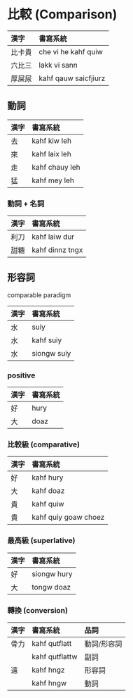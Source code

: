 # 比較 (Comparison)

| 漢字 | 書寫系統 |
| :--- | :--- |
| 比卡貴 | che vi he kahf quiw |
| 六比三 | lakk vi sann |
| 厚屎尿 | kahf qauw saicfjiurz |

## 動詞

| 漢字 | 書寫系統 |
| :--- | :--- |
| 去 | kahf kiw leh |
| 來 | kahf laix leh |
| 走 | kahf chauy leh |
| 猛 | kahf mey leh |

### 動詞 + 名詞

| 漢字 | 書寫系統 |
| :--- | :--- |
| 利刀 | kahf laiw dur |
| 甜糖 | kahf dinnz tngx |

## 形容詞

comparable paradigm

| 漢字 | 書寫系統 |
| :--- | :--- |
| 水 | suiy |
| 水 | kahf suiy |
| 水| siongw suiy |

### positive

| 漢字 | 書寫系統 |
| :--- | :--- |
| 好 | hury |
| 大 | doaz |

### 比較級 (comparative)

| 漢字 | 書寫系統 |
| :--- | :--- |
| 好 | kahf hury |
| 大 | kahf doaz |
| 貴 | kahf quiw |
| 貴 | kahf quiy goaw choez |

### 最高級 (superlative)

| 漢字 | 書寫系統 |
| :--- | :--- |
| 好 | siongw hury |
| 大 | tongw doaz |

### 轉換 (conversion)

| 漢字 | 書寫系統 | 品詞 |
| :--- | :--- | :--- |
| 骨力 | kahf qutflatt | 動詞/形容詞 |
| | kahf qutflattw | 副詞 |
| 遠 | kahf hngz | 形容詞 |
| | kahf hngw | 動詞 |
